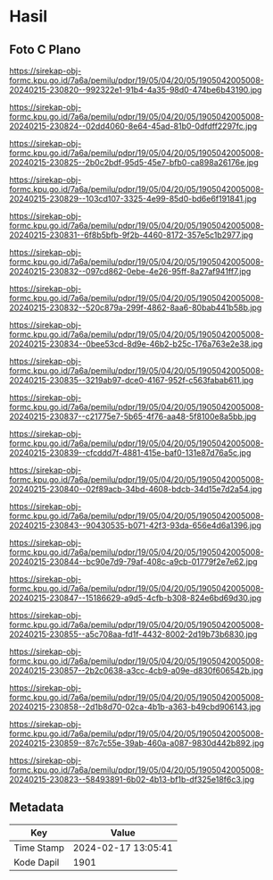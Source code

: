 # Hasil

## Foto C Plano

https://sirekap-obj-formc.kpu.go.id/7a6a/pemilu/pdpr/19/05/04/20/05/1905042005008-20240215-230820--992322e1-91b4-4a35-98d0-474be6b43190.jpg

https://sirekap-obj-formc.kpu.go.id/7a6a/pemilu/pdpr/19/05/04/20/05/1905042005008-20240215-230824--02dd4060-8e64-45ad-81b0-0dfdff2297fc.jpg

https://sirekap-obj-formc.kpu.go.id/7a6a/pemilu/pdpr/19/05/04/20/05/1905042005008-20240215-230825--2b0c2bdf-95d5-45e7-bfb0-ca898a26176e.jpg

https://sirekap-obj-formc.kpu.go.id/7a6a/pemilu/pdpr/19/05/04/20/05/1905042005008-20240215-230829--103cd107-3325-4e99-85d0-bd6e6f191841.jpg

https://sirekap-obj-formc.kpu.go.id/7a6a/pemilu/pdpr/19/05/04/20/05/1905042005008-20240215-230831--6f8b5bfb-9f2b-4460-8172-357e5c1b2977.jpg

https://sirekap-obj-formc.kpu.go.id/7a6a/pemilu/pdpr/19/05/04/20/05/1905042005008-20240215-230832--097cd862-0ebe-4e26-95ff-8a27af941ff7.jpg

https://sirekap-obj-formc.kpu.go.id/7a6a/pemilu/pdpr/19/05/04/20/05/1905042005008-20240215-230832--520c879a-299f-4862-8aa6-80bab441b58b.jpg

https://sirekap-obj-formc.kpu.go.id/7a6a/pemilu/pdpr/19/05/04/20/05/1905042005008-20240215-230834--0bee53cd-8d9e-46b2-b25c-176a763e2e38.jpg

https://sirekap-obj-formc.kpu.go.id/7a6a/pemilu/pdpr/19/05/04/20/05/1905042005008-20240215-230835--3219ab97-dce0-4167-952f-c563fabab611.jpg

https://sirekap-obj-formc.kpu.go.id/7a6a/pemilu/pdpr/19/05/04/20/05/1905042005008-20240215-230837--c21775e7-5b65-4f76-aa48-5f8100e8a5bb.jpg

https://sirekap-obj-formc.kpu.go.id/7a6a/pemilu/pdpr/19/05/04/20/05/1905042005008-20240215-230839--cfcddd7f-4881-415e-baf0-131e87d76a5c.jpg

https://sirekap-obj-formc.kpu.go.id/7a6a/pemilu/pdpr/19/05/04/20/05/1905042005008-20240215-230840--02f89acb-34bd-4608-bdcb-34d15e7d2a54.jpg

https://sirekap-obj-formc.kpu.go.id/7a6a/pemilu/pdpr/19/05/04/20/05/1905042005008-20240215-230843--90430535-b071-42f3-93da-656e4d6a1396.jpg

https://sirekap-obj-formc.kpu.go.id/7a6a/pemilu/pdpr/19/05/04/20/05/1905042005008-20240215-230844--bc90e7d9-79af-408c-a9cb-01779f2e7e62.jpg

https://sirekap-obj-formc.kpu.go.id/7a6a/pemilu/pdpr/19/05/04/20/05/1905042005008-20240215-230847--15186629-a9d5-4cfb-b308-824e6bd69d30.jpg

https://sirekap-obj-formc.kpu.go.id/7a6a/pemilu/pdpr/19/05/04/20/05/1905042005008-20240215-230855--a5c708aa-fd1f-4432-8002-2d19b73b6830.jpg

https://sirekap-obj-formc.kpu.go.id/7a6a/pemilu/pdpr/19/05/04/20/05/1905042005008-20240215-230857--2b2c0638-a3cc-4cb9-a09e-d830f606542b.jpg

https://sirekap-obj-formc.kpu.go.id/7a6a/pemilu/pdpr/19/05/04/20/05/1905042005008-20240215-230858--2d1b8d70-02ca-4b1b-a363-b49cbd906143.jpg

https://sirekap-obj-formc.kpu.go.id/7a6a/pemilu/pdpr/19/05/04/20/05/1905042005008-20240215-230859--87c7c55e-39ab-460a-a087-9830d442b892.jpg

https://sirekap-obj-formc.kpu.go.id/7a6a/pemilu/pdpr/19/05/04/20/05/1905042005008-20240215-230823--58493891-6b02-4b13-bf1b-df325e18f6c3.jpg


## Metadata

| Key        | Value               |
| ---------- | ------------------- |
| Time Stamp | 2024-02-17 13:05:41 |
| Kode Dapil | 1901                |



